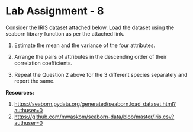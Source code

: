 # Lab Assignment - 8

Consider the IRIS dataset attached below. Load the dataset using the seaborn library function as per the attached link.

1. Estimate the mean and the variance of the four attributes.

2. Arrange the pairs of attributes in the descending order of their correlation coefficients.

3. Repeat the Question 2 above for the 3 different species separately and report the same.

**Resources:**
1. https://seaborn.pydata.org/generated/seaborn.load_dataset.html?authuser=0
2. https://github.com/mwaskom/seaborn-data/blob/master/iris.csv?authuser=0

